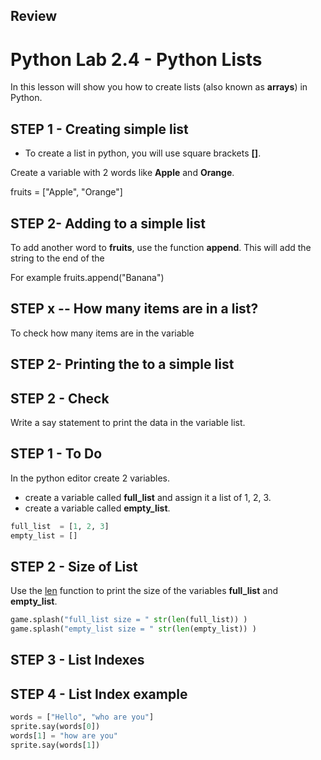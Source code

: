 Review
-----------
# Python Lab 2.4 - Python Lists 

In this lesson will show you how to create lists (also known as **arrays**) in Python.

## STEP 1 - Creating simple list
- To create a list in python, you will use square brackets **[]**.  

Create a variable with 2 words like **Apple** and **Orange**.

fruits = ["Apple", "Orange"]

## STEP 2- Adding to a simple list

To add another word to **fruits**,  use the function **append**.  This will add the string to the end of the 

For example
fruits.append("Banana")

## STEP x -- How many items are in a list?

To check how many items are in the variable

## STEP 2- Printing the to a simple list



## STEP 2 - Check
Write a say statement to print the data in the variable list.



## STEP 1 - To Do 
In the python editor create 2 variables.

- create a variable called **full_list** and assign it a list of 1, 2, 3.
- create a variable called **empty_list**.




``` python
full_list  = [1, 2, 3]
empty_list = []

``` 

## STEP 2 - Size of List 

Use the [len]() function to print the size of the variables **full_list** and **empty_list**.

``` python
game.splash("full_list size = " str(len(full_list)) )
game.splash("empty_list size = " str(len(empty_list)) )
``` 

## STEP 3 - List Indexes


## STEP 4 - List Index example 
``` python
words = ["Hello", "who are you"]
sprite.say(words[0])
words[1] = "how are you"
sprite.say(words[1])

```
 